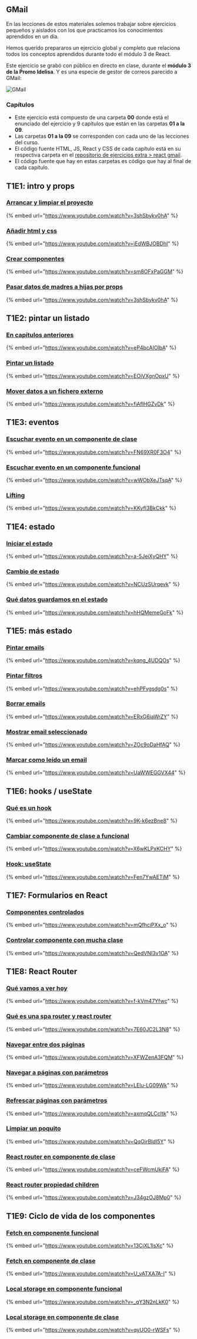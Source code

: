## GMail

En las lecciones de estos materiales solemos trabajar sobre ejercicios pequeños y aislados con los que practicamos los conocimientos aprendidos en un día.

Hemos querido prepararos un ejercicio global y completo que relaciona todos los conceptos aprendidos durante todo el módulo 3 de React.

Este ejercicio se grabó con público en directo en clase, durante el **módulo 3 de la Promo Idelisa**. Y es una especie de gestor de correos parecido a GMail:

![GMail](./assets/images/3_ejercicio_global_gmail.png)

### Capítulos

- Este ejercicio está compuesto de una carpeta **00** donde está el enunciado del ejercicio y 9 capítulos que están en las carpetas **01 a la 09**.
- Las carpetas **01 a la 09** se corresponden con cada uno de las lecciones del curso.
- El código fuente HTML, JS, React y CSS de cada capítulo está en su respectiva carpeta en el [repositorio de ejercicios extra > react gmail](https://github.com/Adalab/ejercicios-extra/tree/master/react-gmail).
- El código fuente que hay en estas carpetas es código que hay al final de cada capítulo.

## T1E1: intro y props

### [Arrancar y limpiar el proyecto](https://www.youtube.com/watch?v=3shSbykv0hA)

{% embed url="https://www.youtube.com/watch?v=3shSbykv0hA" %}

### [Añadir html y css](https://www.youtube.com/watch?v=jEdWBJOBDhI)

{% embed url="https://www.youtube.com/watch?v=jEdWBJOBDhI" %}

### [Crear componentes](https://www.youtube.com/watch?v=sm8OFxPaGGM)

{% embed url="https://www.youtube.com/watch?v=sm8OFxPaGGM" %}

### [Pasar datos de madres a hijas por props](https://www.youtube.com/watch?v=3shSbykv0hA)

{% embed url="https://www.youtube.com/watch?v=3shSbykv0hA" %}

## T1E2: pintar un listado

### [En capítulos anteriores](https://www.youtube.com/watch?v=eP4bcAIOlbA)

{% embed url="https://www.youtube.com/watch?v=eP4bcAIOlbA" %}

### [Pintar un listado](https://www.youtube.com/watch?v=EOiVXgnOpxU)

{% embed url="https://www.youtube.com/watch?v=EOiVXgnOpxU" %}

### [Mover datos a un fichero externo](https://www.youtube.com/watch?v=fiAflHGZvDk)

{% embed url="https://www.youtube.com/watch?v=fiAflHGZvDk" %}

## T1E3: eventos

### [Escuchar evento en un componente de clase](https://www.youtube.com/watch?v=FN69XR0F3O4)

{% embed url="https://www.youtube.com/watch?v=FN69XR0F3O4" %}

### [Escuchar evento en un componente funcional](https://www.youtube.com/watch?v=wWObXeJTsqA)

{% embed url="https://www.youtube.com/watch?v=wWObXeJTsqA" %}

### [Lifting](https://www.youtube.com/watch?v=KKyfl3BkCkk)

{% embed url="https://www.youtube.com/watch?v=KKyfl3BkCkk" %}

## T1E4: estado

### [Iniciar el estado](https://www.youtube.com/watch?v=a-5JeiXyQHY)

{% embed url="https://www.youtube.com/watch?v=a-5JeiXyQHY" %}

### [Cambio de estado](https://www.youtube.com/watch?v=NCUzSUrqevk)

{% embed url="https://www.youtube.com/watch?v=NCUzSUrqevk" %}

### [Qué datos guardamos en el estado](https://www.youtube.com/watch?v=hHQMemeGoFk)

{% embed url="https://www.youtube.com/watch?v=hHQMemeGoFk" %}

## T1E5: más estado

### [Pintar emails](https://www.youtube.com/watch?v=kqng_4UDQOs)

{% embed url="https://www.youtube.com/watch?v=kqng_4UDQOs" %}

### [Pintar filtros](https://www.youtube.com/watch?v=ehPFygsdg0s)

{% embed url="https://www.youtube.com/watch?v=ehPFygsdg0s" %}

### [Borrar emails](https://www.youtube.com/watch?v=ERxG6iaWrZY)

{% embed url="https://www.youtube.com/watch?v=ERxG6iaWrZY" %}

### [Mostrar email seleccionado](https://www.youtube.com/watch?v=ZOc9oDaHfAQ)

{% embed url="https://www.youtube.com/watch?v=ZOc9oDaHfAQ" %}

### [Marcar como leído un email](https://www.youtube.com/watch?v=UaWWEGGVX44)

{% embed url="https://www.youtube.com/watch?v=UaWWEGGVX44" %}

## T1E6: hooks / useState

### [Qué es un hook](https://www.youtube.com/watch?v=9K-k6ezBne8)

{% embed url="https://www.youtube.com/watch?v=9K-k6ezBne8" %}

### [Cambiar componente de clase a funcional](https://www.youtube.com/watch?v=X6wKLPxKCHY)

{% embed url="https://www.youtube.com/watch?v=X6wKLPxKCHY" %}

### [Hook: useState](https://www.youtube.com/watch?v=Fen7YwAETjM)

{% embed url="https://www.youtube.com/watch?v=Fen7YwAETjM" %}

## T1E7: Formularios en React

### [Componentes controlados](https://www.youtube.com/watch?v=mQfhciPXx_o)

{% embed url="https://www.youtube.com/watch?v=mQfhciPXx_o" %}

### [Controlar componente con mucha clase](https://www.youtube.com/watch?v=QedVNI3v1OA)

{% embed url="https://www.youtube.com/watch?v=QedVNI3v1OA" %}

## T1E8: React Router

### [Qué vamos a ver hoy](https://www.youtube.com/watch?v=f-kVm47Yfwc)

{% embed url="https://www.youtube.com/watch?v=f-kVm47Yfwc" %}

### [Qué es una spa router y react router](https://www.youtube.com/watch?v=7E60JC2L3N8)

{% embed url="https://www.youtube.com/watch?v=7E60JC2L3N8" %}

### [Navegar entre dos páginas](https://www.youtube.com/watch?v=XFWZenA3FQM)

{% embed url="https://www.youtube.com/watch?v=XFWZenA3FQM" %}

### [Navegar a páginas con parámetros](https://www.youtube.com/watch?v=LElu-LG09Wk)

{% embed url="https://www.youtube.com/watch?v=LElu-LG09Wk" %}

### [Refrescar páginas con parámetros](https://www.youtube.com/watch?v=axmqQLCcItk)

{% embed url="https://www.youtube.com/watch?v=axmqQLCcItk" %}

### [Limpiar un poquito](https://www.youtube.com/watch?v=QqOirBIdI5Y)

{% embed url="https://www.youtube.com/watch?v=QqOirBIdI5Y" %}

### [React router en componente de clase](https://www.youtube.com/watch?v=ceFWcmUkiFA)

{% embed url="https://www.youtube.com/watch?v=ceFWcmUkiFA" %}

### [React router propiedad children](https://www.youtube.com/watch?v=J34gzOJ8Mp0)

{% embed url="https://www.youtube.com/watch?v=J34gzOJ8Mp0" %}

## T1E9: Ciclo de vida de los componentes

### [Fetch en componente funcional](https://www.youtube.com/watch?v=U_vATXA7A-I)

{% embed url="https://www.youtube.com/watch?v=13CjXL1lsXc" %}

### [Fetch en componente de clase](https://www.youtube.com/watch?v=13CjXL1lsXc)

{% embed url="https://www.youtube.com/watch?v=U_vATXA7A-I" %}

### [Local storage en componente funcional](https://www.youtube.com/watch?v=_qY3N2nLkK0)

{% embed url="https://www.youtube.com/watch?v=_qY3N2nLkK0" %}

### [Local storage en componente de clase](https://www.youtube.com/watch?v=qyUO0-rWSFs)

{% embed url="https://www.youtube.com/watch?v=qyUO0-rWSFs" %}
